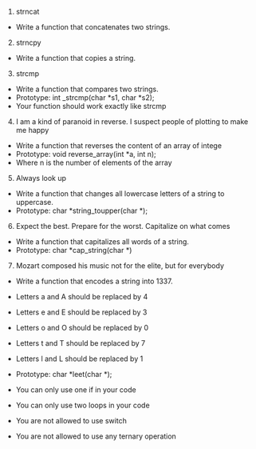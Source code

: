 1. strncat
- Write a function that concatenates two strings.

2. strncpy
- Write a function that copies a string.

3. strcmp
- Write a function that compares two strings.
- Prototype: int _strcmp(char *s1, char *s2);
- Your function should work exactly like strcmp

4. I am a kind of paranoid in reverse. I suspect people of plotting to make me happy
- Write a function that reverses the content of an array of intege
- Prototype: void reverse_array(int *a, int n);
- Where n is the number of elements of the array

5. Always look up
- Write a function that changes all lowercase letters of a string to uppercase.
- Prototype: char *string_toupper(char *);

6. Expect the best. Prepare for the worst. Capitalize on what comes
- Write a function that capitalizes all words of a string.
- Prototype: char *cap_string(char *)

7. Mozart composed his music not for the elite, but for everybody
- Write a function that encodes a string into 1337.

- Letters a and A should be replaced by 4
- Letters e and E should be replaced by 3
- Letters o and O should be replaced by 0
- Letters t and T should be replaced by 7
- Letters l and L should be replaced by 1
- Prototype: char *leet(char *);
- You can only use one if in your code
- You can only use two loops in your code
- You are not allowed to use switch
- You are not allowed to use any ternary operation

